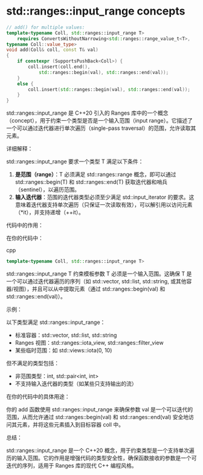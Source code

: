 # std::ranges::input_range concepts

```C++
// add() for multiple values:
template<typename Coll, std::ranges::input_range T>
    requires ConvertsWithoutNarrowing<std::ranges::range_value_t<T>,
typename Coll::value_type>
void add(Coll& coll, const T& val)
{
    if constexpr (SupportsPushBack<Coll>) {
        coll.insert(coll.end(),
            std::ranges::begin(val), std::ranges::end(val));
    }
    else {
        coll.insert(std::ranges::begin(val), std::ranges::end(val));
    }
}


```



std::ranges::input_range 是 C++20 引入的 Ranges 库中的一个概念（concept），用于约束一个类型是否是一个输入范围（input range）。它描述了一个可以通过迭代器进行单次遍历（single-pass traversal）的范围，允许读取其元素。

详细解释：

std::ranges::input_range 要求一个类型 T 满足以下条件：

1. **是范围（range）**：T 必须满足 std::ranges::range 概念，即可以通过 std::ranges::begin(T) 和 std::ranges::end(T) 获取迭代器和哨兵（sentinel），以遍历范围。
2. **输入迭代器**：范围的迭代器类型必须至少满足 std::input_iterator 的要求。这意味着迭代器支持单次遍历（只保证一次读取有效），可以解引用以访问元素（*it），并支持递增（++it）。

代码中的作用：

在你的代码中：

cpp

```cpp
template<typename Coll, std::ranges::input_range T>
```

std::ranges::input_range T 约束模板参数 T 必须是一个输入范围。这确保 T 是一个可以通过迭代器遍历的序列（如 std::vector, std::list, std::string, 或其他容器/视图），并且可以从中提取元素（通过 std::ranges::begin(val) 和 std::ranges::end(val)）。

示例：

以下类型满足 std::ranges::input_range：

- 标准容器：std::vector<int>, std::list<double>, std::string
- Ranges 视图：std::ranges::iota_view, std::ranges::filter_view
- 某些临时范围：如 std::views::iota(0, 10)

但不满足的类型包括：

- 非范围类型：int, std::pair<int, int>
- 不支持输入迭代器的类型（如某些只支持输出的流）

在你的代码中的具体用途：

你的 add 函数使用 std::ranges::input_range 来确保参数 val 是一个可以迭代的范围，从而允许通过 std::ranges::begin(val) 和 std::ranges::end(val) 安全地访问其元素，并将这些元素插入到目标容器 coll 中。

总结：

std::ranges::input_range 是一个 C++20 概念，用于约束类型是一个支持单次遍历的输入范围。它的作用是增强代码的类型安全性，确保函数接收的参数是一个可迭代的序列，适用于 Ranges 库的现代 C++ 编程风格。